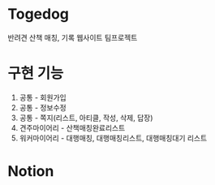 # Togedog
반려견 산책 매칭, 기록 웹사이트 팀프로젝트

# 구현 기능 
1. 공통 - 회원가입
2. 공통 - 정보수정
3. 공통 - 쪽지(리스트, 아티클, 작성, 삭제, 답장)  
4. 견주마이어리 - 산책매칭완료리스트 
5. 워커마이어리 - 대행매칭, 대행매칭리스트, 대행매칭대기 리스트

# Notion
